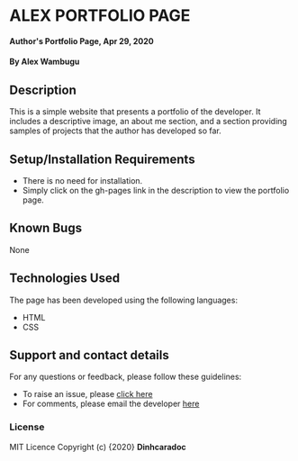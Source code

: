 # ALEX PORTFOLIO PAGE

#### Author's Portfolio Page, Apr 29, 2020

#### By **Alex Wambugu**

## Description
This is a simple website that presents a portfolio of the developer. It includes a descriptive image, an about me section, and a section providing samples of projects that the author has developed so far.

## Setup/Installation Requirements
* There is no need for installation.
* Simply click on the gh-pages link in the description to view the portfolio page.

## Known Bugs
None

## Technologies Used
The page has been developed using the following languages:
* HTML
* CSS

## Support and contact details
For any questions or feedback, please follow these guidelines:
* To raise an issue, please <a href="https://github.com/dinhcaradoc/Portfolio-IP/issues/new/choose">click here</a>
* For comments, please email the developer <a href="kwambugualex@gmail.com">here</a>

### License
MIT Licence Copyright (c) {2020} **Dinhcaradoc**